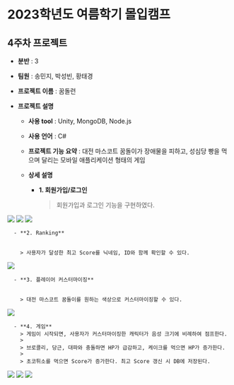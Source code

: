 # 2023학년도 여름학기 몰입캠프
## 4주차 프로젝트
- **분반** : 3
- **팀원** : 송민지, 박성빈, 황태경
- **프로젝트 이름** : 꿈돌런
- **프로젝트 설명**

  - **사용 tool** : Unity, MongoDB, Node.js
 
  
  - **사용 언어** : C#
 
    
  - **프로젝트 기능 요약** : 대전 마스코트 꿈돌이가 장애물을 피하고, 성심당 빵을 먹으며 달리는 모바일 애플리케이션 형태의 게임
 
    
  - **상세 설명**
 
    
      - **1. 회원가입/로그인**
    

        > 회원가입과 로그인 기능을 구현하였다.

<img src="https://github.com/htk2021/madcamp4week/assets/138096893/fadc0b05-052a-4afc-a624-ed76d83fc141.png"/>
<img src="https://github.com/htk2021/madcamp4week/assets/138096893/b3dd1cc0-6a90-45e9-b557-808cccb1021b.png"/>
<img src="https://github.com/htk2021/madcamp4week/assets/138096893/119e6817-e0b1-4365-be98-dc138ebf5b34.png"/>

      - **2. Ranking**
    

        > 사용자가 달성한 최고 Score를 닉네임, ID와 함께 확인할 수 있다.
<img src="https://github.com/htk2021/madcamp4week/assets/138096893/08f0e04f-d6fc-4afa-807c-d00478865910.png"/>


      - **3. 플레이어 커스터마이징**
 

        > 대전 마스코트 꿈돌이를 원하는 색상으로 커스터마이징할 수 있다.
<img src="https://github.com/htk2021/madcamp4week/assets/138096893/568f8f80-33a0-48bf-9775-303fb43e25e6.png"/>


      - **4. 게임**
        > 게임이 시작되면, 사용자가 커스터마이징한 캐릭터가 음성 크기에 비례하여 점프한다.
        > 
        > 브로콜리, 당근, 대파와 충돌하면 HP가 급감하고, 케이크를 먹으면 HP가 증가한다.
        > 
        > 초코튀소를 먹으면 Score가 증가한다. 최고 Score 갱신 시 DB에 저장된다.
<img src="https://github.com/htk2021/madcamp4week/assets/138096893/3a413ccb-10aa-4795-b04b-5889b8ee91aa.png"/>
<img src="https://github.com/htk2021/madcamp4week/assets/138096893/087f56b2-0a3b-49cb-8c7e-0a8e274b4281.png"/>
<img src="https://github.com/htk2021/madcamp4week/assets/138096893/fb1c8e1f-411d-4454-9277-68702a384c10.png"/>

